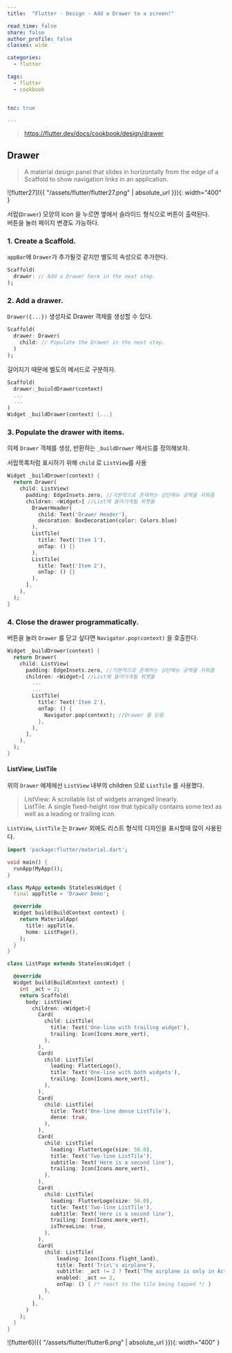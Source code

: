 ```yaml
---
title:  "Flutter - Design - Add a Drawer to a screen!"

read_time: false
share: false
author_profile: false
classes: wide

categories:
  - flutter

tags:
  - flutter
  - cookbook


toc: true

---
```


> https://flutter.dev/docs/cookbook/design/drawer


## Drawer

> A material design panel that slides in horizontally from the edge of a Scaffold to show navigation links in an application.

![flutter27]({{ "/assets/flutter/flutter27.png" | absolute_url }}){: width="400" }  

서랍(`Drawer`) 모양의 icon 을 누르면 옆에서 슬라이드 형식으로 버튼이 출력된다.  
버튼을 눌러 페이지 변경도 가능하다.  

### 1. Create a Scaffold.   

`appBar`에 `Drawer`가 추가될것 같지만 별도의 속성으로 추가한다.  

```dart
Scaffold(
  drawer: // Add a Drawer here in the next step.
);
```  

### 2. Add a drawer.  


`Drawer({...})` 생성자로 Drawer 객체를 생성할 수 있다.  

```dart
Scaffold(
  drawer: Drawer(
    child: // Populate the Drawer in the next step.
  )
);
```

길어지기 때문에 별도의 메서드로 구분하자.  

```dart
Scaffold(
  drawer:_buiuldDrawer(context)
  ...
  ...
)
Widget _buildDrawer(context) {...}
```

### 3. Populate the drawer with items.  

이제 `Drawer` 객체를 생성, 반환하는 `_buildDrower` 메서드를 정의해보자.  

서랍목록처럼 표시하기 위해 `child` 로 `ListView`를 사용  

```dart
Widget _buildDrower(context) {
  return Drawer(
    child: ListView(
      padding: EdgeInsets.zero, //기본적으로 존재하는 상단매뉴 공백을 지워줌 
      children: <Widget>[ //List에 들어가게될 위젯들 
        DrawerHeader( 
          child: Text('Drawer Header'),
          decoration: BoxDecoration(color: Colors.blue)
        ),
        ListTile(
          title: Text('Item 1'),
          onTap: () {}
        ),
        ListTile(
          title: Text('Item 2'),
          onTap: () {}
        ),
      ],
    ),
  );
}
```


### 4. Close the drawer programmatically.  

버튼을 눌러 `Drawer` 를 닫고 싶다면 `Navigator.pop(context)` 을 호출한다.  

```dart
Widget _buildDrower(context) {
  return Drawer(
    child: ListView(
      padding: EdgeInsets.zero, //기본적으로 존재하는 상단매뉴 공백을 지워줌 
      children: <Widget>[ //List에 들어가게될 위젯들 
        ...
        ...
        ListTile(
          title: Text('Item 2'),
          onTap: () {
            Navigator.pop(context); //Drawer 를 닫음  
          },
        ),
      ],
    ),
  );
}
```

#### ListView, ListTile

위의 `Drawer` 예제에선 `ListView` 내부의 children 으로 `ListTile` 를 사용했다.  

> ListView: A scrollable list of widgets arranged linearly.   
> ListTile: A single fixed-height row that typically contains some text as well as a leading or trailing icon.  

`ListView`, `ListTile` 는 `Drawer` 외에도 리스트 형식의 디자인을 표시할때 많이 사용된다.  

```dart
import 'package:flutter/material.dart';

void main() {
  runApp(MyApp());
}

class MyApp extends StatelessWidget {
  final appTitle = 'Drawer Demo';

  @override
  Widget build(BuildContext context) {
    return MaterialApp(
      title: appTitle,
      home: ListPage(),
    );
  }
}

class ListPage extends StatelessWidget {

  @override
  Widget build(BuildContext context) {
    int _act = 2;
    return Scaffold(
      body: ListView(
        children: <Widget>[
          Card(
            child: ListTile(
              title: Text('One-line with trailing widget'),
              trailing: Icon(Icons.more_vert),
            ),
          ),
          Card(
            child: ListTile(
              leading: FlutterLogo(),
              title: Text('One-line with both widgets'),
              trailing: Icon(Icons.more_vert),
            ),
          ),
          Card(
            child: ListTile(
              title: Text('One-line dense ListTile'),
              dense: true,
            ),
          ),
          Card(
            child: ListTile(
              leading: FlutterLogo(size: 56.0),
              title: Text('Two-line ListTile'),
              subtitle: Text('Here is a second line'),
              trailing: Icon(Icons.more_vert),
            ),
          ),
          Card(
            child: ListTile(
              leading: FlutterLogo(size: 56.0),
              title: Text('Two-line ListTile'),
              subtitle: Text('Here is a second line'),
              trailing: Icon(Icons.more_vert),
              isThreeLine: true,
            ),
          ),
          Card(
            child: ListTile(
                leading: Icon(Icons.flight_land),
                title: Text('Trix\'s airplane'),
                subtitle: _act != 2 ? Text('The airplane is only in Act II.') : null,
                enabled: _act == 2,
                onTap: () { /* react to the tile being tapped */ }
            ),
          ),
        ],
      )
    );
  }
}
```

![flutter6]({{ "/assets/flutter/flutter6.png" | absolute_url }}){: width="400" }  
